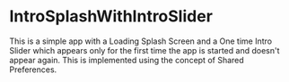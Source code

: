 # IntroSplashWithIntroSlider

This is a simple app with a Loading Splash Screen and a One time Intro Slider which appears only for the first time the app is started and doesn't appear again. This is implemented using the concept of Shared Preferences.
